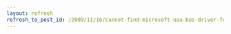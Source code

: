 ```yaml
---
layout: refresh
refresh_to_post_id: /2009/11/16/cannot-find-microsoft-uaa-bus-driver-for-high-definition-audio-hdaudbus-sys
---
```

